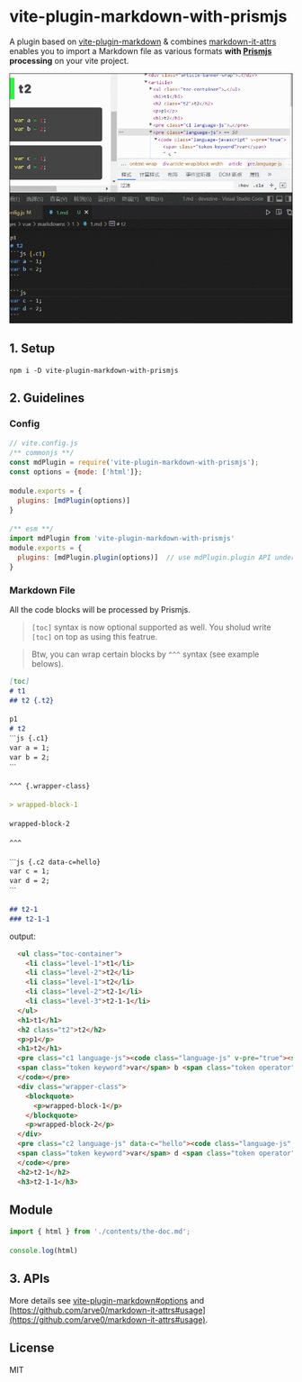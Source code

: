 # vite-plugin-markdown-with-prismjs

A plugin based on [vite-plugin-markdown](https://github.com/hmsk/vite-plugin-markdown) & combines [markdown-it-attrs](https://github.com/arve0/markdown-it-attrs) enables you to import a Markdown file as various formats **with [Prismjs](https://prismjs.com/) processing** on your vite project.

![](./GIF.gif)

## 1. Setup

```
npm i -D vite-plugin-markdown-with-prismjs
```

## 2. Guidelines 

### Config

```js
// vite.config.js
/** commonjs **/
const mdPlugin = require('vite-plugin-markdown-with-prismjs');
const options = {mode: ['html']};

module.exports = {
  plugins: [mdPlugin(options)]
}

/** esm **/
import mdPlugin from 'vite-plugin-markdown-with-prismjs'
module.exports = {
  plugins: [mdPlugin.plugin(options)]  // use mdPlugin.plugin API under esm mode
}
```

### Markdown File
All the code blocks will be processed by Prismjs.

> `[toc]` syntax is now optional supported as well. You sholud write `[toc]` on top as using this featrue.

> Btw, you can wrap certain blocks by `^^^` syntax (see example belows).

```md
[toc]
# t1
## t2 {.t2}

p1
# t2
ˋˋˋjs {.c1}
var a = 1;
var b = 2;
ˋˋˋ

^^^ {.wrapper-class}

> wrapped-block-1

wrapped-block-2

^^^

ˋˋˋjs {.c2 data-c=hello}
var c = 1;
var d = 2;
ˋˋˋ

## t2-1
### t2-1-1
```

output:

```html
  <ul class="toc-container">
    <li class="level-1">t1</li>
    <li class="level-2">t2</li>
    <li class="level-1">t2</li>
    <li class="level-2">t2-1</li>
    <li class="level-3">t2-1-1</li>
  </ul>
  <h1>t1</h1>
  <h2 class="t2">t2</h2>
  <p>p1</p>
  <h1>t2</h1>
  <pre class="c1 language-js"><code class="language-js" v-pre="true"><span class="token keyword">var</span> a <span class="token operator">=</span> <span class="token number">1</span><span class="token punctuation">;</span>
  <span class="token keyword">var</span> b <span class="token operator">=</span> <span class="token number">2</span><span class="token punctuation">;</span>
  </code></pre>
  <div class="wrapper-class">
    <blockquote>
      <p>wrapped-block-1</p>
    </blockquote>
    <p>wrapped-block-2</p>
  </div>
  <pre class="c2 language-js" data-c="hello"><code class="language-js" v-pre="true"><span class="token keyword">var</span> c <span class="token operator">=</span> <span class="token number">1</span><span class="token punctuation">;</span>
  <span class="token keyword">var</span> d <span class="token operator">=</span> <span class="token number">2</span><span class="token punctuation">;</span>
  </code></pre>
  <h2>t2-1</h2>
  <h3>t2-1-1</h3>
```

## Module

```js
import { html } from './contents/the-doc.md';

console.log(html)
```

## 3. APIs

More details see [vite-plugin-markdown#options](https://github.com/hmsk/vite-plugin-markdown#options) and [https://github.com/arve0/markdown-it-attrs#usage](https://github.com/arve0/markdown-it-attrs#usage).

## License

MIT
